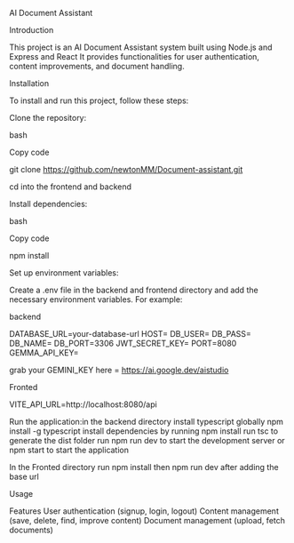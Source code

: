 AI Document Assistant

Introduction

This project is an AI Document Assistant system built using Node.js and Express and React It provides functionalities for user authentication, content improvements, and document handling.

Installation

To install and run this project, follow these steps:

Clone the repository:

bash

Copy code

git clone <https://github.com/newtonMM/Document-assistant.git>

cd into the frontend and backend

Install dependencies:

bash

Copy code

npm install

Set up environment variables:

Create a .env file in the backend and frontend directory and add the necessary environment variables. For example:

backend

DATABASE_URL=your-database-url
HOST=
DB_USER=
DB_PASS=
DB_NAME=
DB_PORT=3306
JWT_SECRET_KEY=
PORT=8080
GEMMA_API_KEY=

grab your GEMINI_KEY here = https://ai.google.dev/aistudio

Fronted

VITE_API_URL=http://localhost:8080/api

Run the application:in the backend directory
install typescript globally npm install -g typescript
install dependencies by running npm install
run tsc to generate the dist folder
run npm run dev to start the development server or npm start to start the application

In the Fronted directory
run npm install then npm run dev after adding the base url

Usage

Features
User authentication (signup, login, logout)
Content management (save, delete, find, improve content)
Document management (upload, fetch documents)
